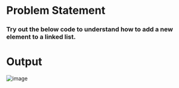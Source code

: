 # Problem Statement

### Try out the below code to understand how to add a new element to a linked list.

# Output

![image](https://user-images.githubusercontent.com/97858274/196032982-aa8c9989-ec1b-4bff-81f0-d832fe5d2cb7.png)
